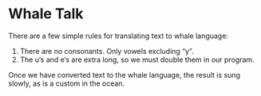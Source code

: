 # Whale Talk

There are a few simple rules for translating text to whale language:

1. There are no consonants. Only vowels excluding “y”.
2. The u‘s and e‘s are extra long, so we must double them in our program.
   
Once we have converted text to the whale language, the result is sung slowly, as is a custom in the ocean.
